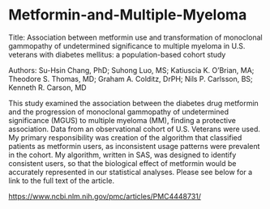 # Metformin-and-Multiple-Myeloma

Title: Association between metformin use and transformation of monoclonal gammopathy of undetermined significance to multiple myeloma in U.S. veterans with diabetes mellitus: a population-based cohort study

Authors: Su-Hsin Chang, PhD; Suhong Luo, MS; Katiuscia K. O’Brian, MA; Theodore S. Thomas, MD; Graham A. Colditz, DrPH; Nils P. Carlsson, BS; Kenneth R. Carson, MD

This study examined the association between the diabetes drug metformin and the progression of monoclonal gammopathy of undetermined 
significance (MGUS) to multiple myeloma (MM), finding a protective association. Data from an observational cohort of U.S. Veterans were used. My primary responsibility was creation of the algorithm that classified patients as metformin users, as inconsistent usage patterns were prevalent in the cohort. My algorithm, written in SAS, was designed to identify consistent users, so that the biological effect of metformin would be accurately represented in our statistical analyses. Please see below for a link to the full text of the article. 

https://www.ncbi.nlm.nih.gov/pmc/articles/PMC4448731/
